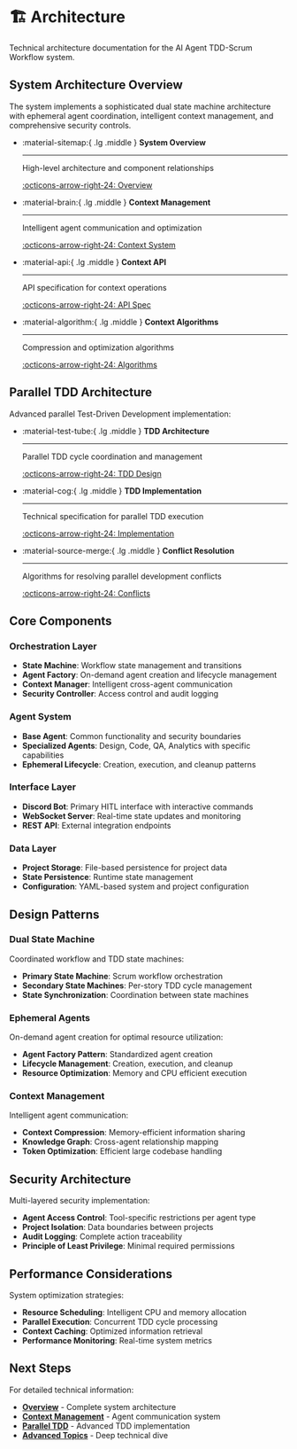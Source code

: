 # 🏗️ Architecture

Technical architecture documentation for the AI Agent TDD-Scrum Workflow system.

## System Architecture Overview

The system implements a sophisticated dual state machine architecture with ephemeral agent coordination, intelligent context management, and comprehensive security controls.

<div class="grid cards" markdown>

-   :material-sitemap:{ .lg .middle } **System Overview**

    ---
    
    High-level architecture and component relationships
    
    [:octicons-arrow-right-24: Overview](system-overview.md)

-   :material-brain:{ .lg .middle } **Context Management**

    ---
    
    Intelligent agent communication and optimization
    
    [:octicons-arrow-right-24: Context System](context-management-system.md)

-   :material-api:{ .lg .middle } **Context API**

    ---
    
    API specification for context operations
    
    [:octicons-arrow-right-24: API Spec](context-api-specification.md)

-   :material-algorithm:{ .lg .middle } **Context Algorithms**

    ---
    
    Compression and optimization algorithms
    
    [:octicons-arrow-right-24: Algorithms](context-algorithms.md)

</div>

## Parallel TDD Architecture

Advanced parallel Test-Driven Development implementation:

<div class="grid cards" markdown>

-   :material-test-tube:{ .lg .middle } **TDD Architecture**

    ---
    
    Parallel TDD cycle coordination and management
    
    [:octicons-arrow-right-24: TDD Design](parallel-tdd-architecture.md)

-   :material-cog:{ .lg .middle } **TDD Implementation**

    ---
    
    Technical specification for parallel TDD execution
    
    [:octicons-arrow-right-24: Implementation](parallel-tdd-technical-specification.md)

-   :material-source-merge:{ .lg .middle } **Conflict Resolution**

    ---
    
    Algorithms for resolving parallel development conflicts
    
    [:octicons-arrow-right-24: Conflicts](parallel-conflict-algorithms.md)

</div>

## Core Components

### Orchestration Layer

- **State Machine**: Workflow state management and transitions
- **Agent Factory**: On-demand agent creation and lifecycle management
- **Context Manager**: Intelligent cross-agent communication
- **Security Controller**: Access control and audit logging

### Agent System

- **Base Agent**: Common functionality and security boundaries
- **Specialized Agents**: Design, Code, QA, Analytics with specific capabilities
- **Ephemeral Lifecycle**: Creation, execution, and cleanup patterns

### Interface Layer

- **Discord Bot**: Primary HITL interface with interactive commands
- **WebSocket Server**: Real-time state updates and monitoring
- **REST API**: External integration endpoints

### Data Layer

- **Project Storage**: File-based persistence for project data
- **State Persistence**: Runtime state management
- **Configuration**: YAML-based system and project configuration

## Design Patterns

### Dual State Machine

Coordinated workflow and TDD state machines:

- **Primary State Machine**: Scrum workflow orchestration
- **Secondary State Machines**: Per-story TDD cycle management
- **State Synchronization**: Coordination between state machines

### Ephemeral Agents

On-demand agent creation for optimal resource utilization:

- **Agent Factory Pattern**: Standardized agent creation
- **Lifecycle Management**: Creation, execution, and cleanup
- **Resource Optimization**: Memory and CPU efficient execution

### Context Management

Intelligent agent communication:

- **Context Compression**: Memory-efficient information sharing
- **Knowledge Graph**: Cross-agent relationship mapping
- **Token Optimization**: Efficient large codebase handling

## Security Architecture

Multi-layered security implementation:

- **Agent Access Control**: Tool-specific restrictions per agent type
- **Project Isolation**: Data boundaries between projects
- **Audit Logging**: Complete action traceability
- **Principle of Least Privilege**: Minimal required permissions

## Performance Considerations

System optimization strategies:

- **Resource Scheduling**: Intelligent CPU and memory allocation
- **Parallel Execution**: Concurrent TDD cycle processing
- **Context Caching**: Optimized information retrieval
- **Performance Monitoring**: Real-time system metrics

## Next Steps

For detailed technical information:

- **[Overview](system-overview.md)** - Complete system architecture
- **[Context Management](context-management-system.md)** - Agent communication system
- **[Parallel TDD](parallel-tdd-architecture.md)** - Advanced TDD implementation
- **[Advanced Topics](../advanced/architecture-detailed.md)** - Deep technical dive